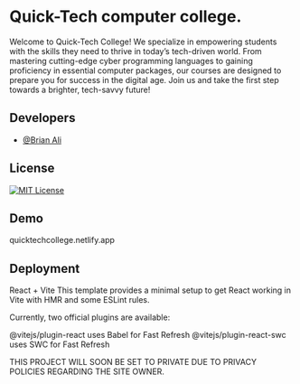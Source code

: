 
# Quick-Tech computer college.

Welcome to Quick-Tech College! We specialize in empowering students with the skills they need to thrive in today’s tech-driven world. From mastering cutting-edge cyber programming languages to gaining proficiency in essential computer packages, our courses are designed to prepare you for success in the digital age. Join us and take the first step towards a brighter, tech-savvy future!


## Developers


- [@Brian Ali](https://www.github.com/brianali-codes)



## License



[![MIT License](https://img.shields.io/badge/License-MIT-green.svg)](https://choosealicense.com/licenses/mit/)



## Demo

quicktechcollege.netlify.app


## Deployment

React + Vite
This template provides a minimal setup to get React working in Vite with HMR and some ESLint rules.

Currently, two official plugins are available:

@vitejs/plugin-react uses Babel for Fast Refresh
@vitejs/plugin-react-swc uses SWC for Fast Refresh

THIS PROJECT WILL SOON BE SET TO PRIVATE DUE TO PRIVACY POLICIES REGARDING THE SITE OWNER.


